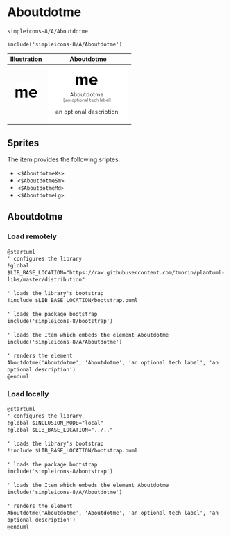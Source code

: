 # Aboutdotme


```text
simpleicons-8/A/Aboutdotme
```

```text
include('simpleicons-8/A/Aboutdotme')
```



| Illustration | Aboutdotme |
| :---: | :---: |
| ![illustration for Illustration](../../simpleicons-8/A/Aboutdotme.png) | ![illustration for Aboutdotme](../../simpleicons-8/A/Aboutdotme.Local.png) |



## Sprites
The item provides the following sriptes:

- `<$AboutdotmeXs>`
- `<$AboutdotmeSm>`
- `<$AboutdotmeMd>`
- `<$AboutdotmeLg>`





## Aboutdotme

### Load remotely
```plantuml
@startuml
' configures the library
!global $LIB_BASE_LOCATION="https://raw.githubusercontent.com/tmorin/plantuml-libs/master/distribution"

' loads the library's bootstrap
!include $LIB_BASE_LOCATION/bootstrap.puml

' loads the package bootstrap
include('simpleicons-8/bootstrap')

' loads the Item which embeds the element Aboutdotme
include('simpleicons-8/A/Aboutdotme')

' renders the element
Aboutdotme('Aboutdotme', 'Aboutdotme', 'an optional tech label', 'an optional description')
@enduml
```

### Load locally
```plantuml
@startuml
' configures the library
!global $INCLUSION_MODE="local"
!global $LIB_BASE_LOCATION="../.."

' loads the library's bootstrap
!include $LIB_BASE_LOCATION/bootstrap.puml

' loads the package bootstrap
include('simpleicons-8/bootstrap')

' loads the Item which embeds the element Aboutdotme
include('simpleicons-8/A/Aboutdotme')

' renders the element
Aboutdotme('Aboutdotme', 'Aboutdotme', 'an optional tech label', 'an optional description')
@enduml
```

